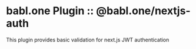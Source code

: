 
# babl.one Plugin :: @babl.one/nextjs-auth

This plugin provides basic validation for next.js JWT authentication
